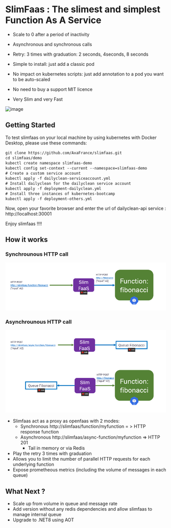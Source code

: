 # SlimFaas : The slimest and simplest Function As A Service

- Scale to 0 after a period of inactivity
- Asynchronous and synchronous calls
- Retry: 3 times with graduation: 2 seconds, 4seconds, 8 seconds


- Simple to install: just add a classic pod
- No impact on kubernetes scripts: just add annotation to a pod you want to be auto-scaled
- No need to buy a support MIT licence
- Very Slim and very Fast 

 ![image](https://user-images.githubusercontent.com/52236059/224073808-b4517320-3540-46c9-95c2-61928c0bc2e1.png)


## Getting Started

To test slimfaas on your local machine by using kubernetes with Docker Desktop, please use these commands:
 
```
git clone https://github.com/AxaFrance/slimfaas.git
cd slimfaas/demo
kubectl create namespace slimfaas-demo
kubectl config set-context --current --namespace=slimfaas-demo
# Create a custom service account
kubectl apply -f dailyclean-serviceaccount.yml
# Install dailyclean for the dailyclean service account
kubectl apply -f deployment-dailyclean.yml
# Install three instances of kubernetes-bootcamp
kubectl apply -f deployment-others.yml
```

Now, open your favorite browser and enter the url of dailyclean-api service : http://localhost:30001

Enjoy slimfaas !!!!

## How it works

### Synchrounous HTTP call
![sync_http_call.PNG](documentation%2Fsync_http_call.PNG)

### Asynchrounous HTTP call
![async_http_call.PNG](documentation%2Fasync_http_call.PNG)


- Slimfaas act as a proxy as openfaas with 2 modes: 
  - Synchronous http://slimfaas/function/myfunction = > HTTP response function  
  - Asynchronous http://slimfaas/async-function/myfunction => HTTP 201
    - Tail in memory or via Redis
- Play the retry 3 times with graduation
- Allows you to limit the number of parallel HTTP requests for each underlying function 
- Expose prometheous metrics (including the volume of messages in each queue)

## What Next ?

- Scale up from volume in queue and message rate
- Add version without any redis dependencies and allow slimfaas to manage internal queue
- Upgrade to .NET8 using AOT